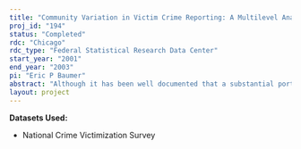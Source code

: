 ```yaml
---
title: "Community Variation in Victim Crime Reporting: A Multilevel Analysis Using Data from the Area-Identified NCVS"
proj_id: "194"
status: "Completed"
rdc: "Chicago"
rdc_type: "Federal Statistical Research Data Center"
start_year: "2001"
end_year: "2003"
pi: "Eric P Baumer"
abstract: "Although it has been well documented that a substantial portion of all crime experienced by citizens in the U.S. is not reported to the police, very few studies have systematically examined whether residents of certain types of communities are more, or less, likely to report crime victimizations to the police. This issue has not been addressed extensively largely because the data needed to do so—data on victims of crime and on the communities in which they reside—traditionally have not been available to researchers. If approved by the Census Bureau, the proposed research will use data from the 1995-2001 Area-Identified National Crime Victimization Survey (NCVS), linked with data from the Sample Survey of Law Enforcement Agencies (SSLEA), the Uniform Crime Reporting (UCR) program, and census data on tracts and places to investigate the effects of several characteristics of communities on the likelihood of police notification by crime victims. The community characteristics considered will include neighborhood features such as socioeconomic disadvantage, minority concentration, immigrant concentration, and residential instability, and place-level indicators such as the degree of local police involvement in community policing activities and the racial composition of the local police agency. The proposed research contributes significantly to the literature on victim crime reporting, and the analyses have important implications for macro-level research and theory tests which often assume little or no systematic variation in crime reporting across communities. In addition, the research will benefit the Census Bureau by adding contextual data to the NCVS, evaluating and improving the usefulness of the NCVS, using methodologies (e.g., survey regression techniques, multilevel modeling) that will enhance understanding of these data, and highlighting the value of the NCVS for cutting-edge theoretical and relevant research."
layout: project
---
```


**Datasets Used:**

  - National Crime Victimization Survey 


